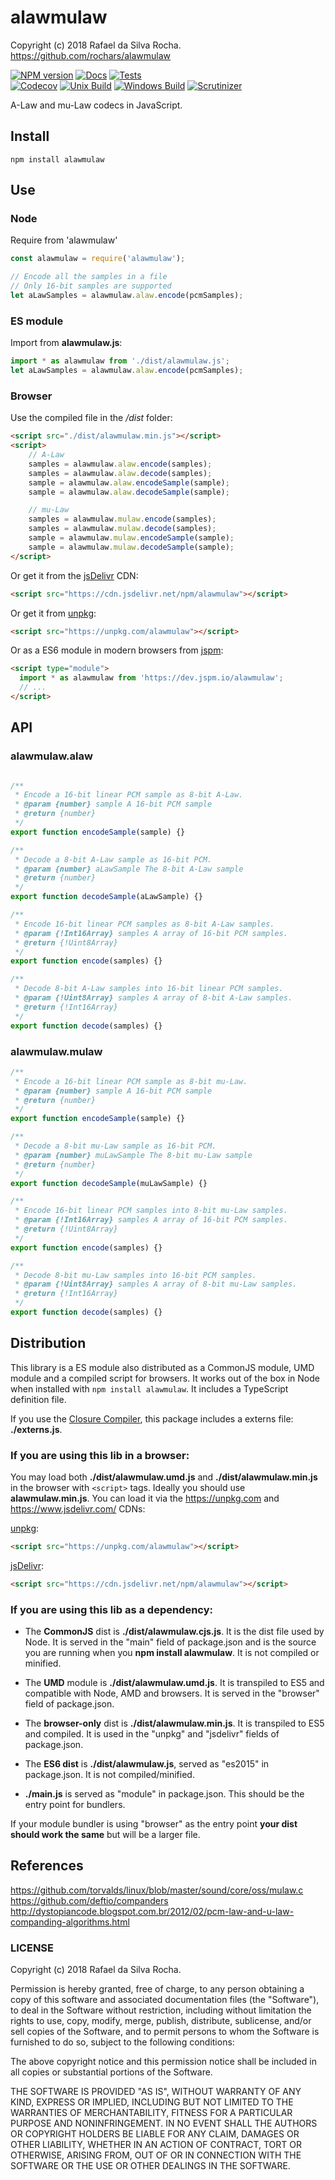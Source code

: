 # alawmulaw
Copyright (c) 2018 Rafael da Silva Rocha.  
https://github.com/rochars/alawmulaw

[![NPM version](https://img.shields.io/npm/v/alawmulaw.svg?style=for-the-badge)](https://www.npmjs.com/package/alawmulaw) [![Docs](https://img.shields.io/badge/docs-online-blue.svg?style=for-the-badge)](https://rochars.github.io/alawmulaw/index.html) [![Tests](https://img.shields.io/badge/tests-online-blue.svg?style=for-the-badge)](https://rawgit.com/rochars/alawmulaw/master/test/browser.html)  
[![Codecov](https://img.shields.io/codecov/c/github/rochars/alawmulaw.svg?style=flat-square)](https://codecov.io/gh/rochars/alawmulaw) [![Unix Build](https://img.shields.io/travis/rochars/alawmulaw.svg?style=flat-square)](https://travis-ci.org/rochars/alawmulaw) [![Windows Build](https://img.shields.io/appveyor/ci/rochars/alawmulaw.svg?style=flat-square&logo=appveyor)](https://ci.appveyor.com/project/rochars/alawmulaw) [![Scrutinizer](https://img.shields.io/scrutinizer/g/rochars/alawmulaw.svg?style=flat-square&logo=scrutinizer)](https://scrutinizer-ci.com/g/rochars/alawmulaw/)

A-Law and mu-Law codecs in JavaScript.

## Install
```
npm install alawmulaw
```

## Use

### Node
Require from 'alawmulaw'
```javascript
const alawmulaw = require('alawmulaw');

// Encode all the samples in a file
// Only 16-bit samples are supported
let aLawSamples = alawmulaw.alaw.encode(pcmSamples);
```

### ES module
Import from **alawmulaw.js**:
```javascript
import * as alawmulaw from './dist/alawmulaw.js';
let aLawSamples = alawmulaw.alaw.encode(pcmSamples);
```

### Browser
Use the compiled file in the */dist* folder:
```html
<script src="./dist/alawmulaw.min.js"></script>
<script>
    // A-Law
    samples = alawmulaw.alaw.encode(samples);
    samples = alawmulaw.alaw.decode(samples);
    sample = alawmulaw.alaw.encodeSample(sample);
    sample = alawmulaw.alaw.decodeSample(sample);

    // mu-Law
    samples = alawmulaw.mulaw.encode(samples);
    samples = alawmulaw.mulaw.decode(samples);
    sample = alawmulaw.mulaw.encodeSample(sample);
    sample = alawmulaw.mulaw.decodeSample(sample);
</script>
```

Or get it from the [jsDelivr](https://www.jsdelivr.com) CDN:
```html
<script src="https://cdn.jsdelivr.net/npm/alawmulaw"></script>
```

Or get it from [unpkg](https://www.unpkg.com):
```html
<script src="https://unpkg.com/alawmulaw"></script>
```

Or as a ES6 module in modern browsers from [jspm](https://jspm.io):
```html
<script type="module">
  import * as alawmulaw from 'https://dev.jspm.io/alawmulaw';
  // ...
</script>
```

## API

### alawmulaw.alaw
```javascript

/**
 * Encode a 16-bit linear PCM sample as 8-bit A-Law.
 * @param {number} sample A 16-bit PCM sample
 * @return {number}
 */
export function encodeSample(sample) {}

/**
 * Decode a 8-bit A-Law sample as 16-bit PCM.
 * @param {number} aLawSample The 8-bit A-Law sample
 * @return {number}
 */
export function decodeSample(aLawSample) {}

/**
 * Encode 16-bit linear PCM samples as 8-bit A-Law samples.
 * @param {!Int16Array} samples A array of 16-bit PCM samples.
 * @return {!Uint8Array}
 */
export function encode(samples) {}

/**
 * Decode 8-bit A-Law samples into 16-bit linear PCM samples.
 * @param {!Uint8Array} samples A array of 8-bit A-Law samples.
 * @return {!Int16Array}
 */
export function decode(samples) {}
```

### alawmulaw.mulaw
```javascript
/**
 * Encode a 16-bit linear PCM sample as 8-bit mu-Law.
 * @param {number} sample A 16-bit PCM sample
 * @return {number}
 */
export function encodeSample(sample) {}

/**
 * Decode a 8-bit mu-Law sample as 16-bit PCM.
 * @param {number} muLawSample The 8-bit mu-Law sample
 * @return {number}
 */
export function decodeSample(muLawSample) {}

/**
 * Encode 16-bit linear PCM samples into 8-bit mu-Law samples.
 * @param {!Int16Array} samples A array of 16-bit PCM samples.
 * @return {!Uint8Array}
 */
export function encode(samples) {}

/**
 * Decode 8-bit mu-Law samples into 16-bit PCM samples.
 * @param {!Uint8Array} samples A array of 8-bit mu-Law samples.
 * @return {!Int16Array}
 */
export function decode(samples) {}
```

## Distribution
This library is a ES module also distributed as a CommonJS module, UMD module and a compiled script for browsers. It works out of the box in Node when installed with ```npm install alawmulaw```. It includes a TypeScript definition file.

If you use the [Closure Compiler](https://github.com/google/closure-compiler), this package includes a externs file: **./externs.js**.

### If you are using this lib in a browser:

You may load both **./dist/alawmulaw.umd.js** and **./dist/alawmulaw.min.js** in the browser with ```<script>``` tags. Ideally you should use **alawmulaw.min.js**. You can load it via the https://unpkg.com and https://www.jsdelivr.com/ CDNs:

[unpkg](https://unpkg.com/alawmulaw):
```html
<script src="https://unpkg.com/alawmulaw"></script>
```

[jsDelivr](https://cdn.jsdelivr.net/npm/alawmulaw):
```html
<script src="https://cdn.jsdelivr.net/npm/alawmulaw"></script>
```

### If you are using this lib as a dependency:

- The **CommonJS** dist is **./dist/alawmulaw.cjs.js**. It is the dist file used by Node. It is served in the "main" field of package.json and is the source you are running when you **npm install alawmulaw**. It is not compiled or minified.

- The **UMD** module is **./dist/alawmulaw.umd.js**. It is transpiled to ES5 and compatible with Node, AMD and browsers. It is served in the "browser" field of package.json.

- The **browser-only** dist is **./dist/alawmulaw.min.js**. It is transpiled to ES5 and compiled. It is used in the "unpkg" and "jsdelivr" fields of package.json.

- The **ES6 dist** is **./dist/alawmulaw.js**, served as "es2015" in package.json. It is not compiled/minified.

- **./main.js** is served as "module" in package.json. This should be the entry point for bundlers.

If your module bundler is using "browser" as the entry point **your dist should work the same** but will be a larger file.

## References
https://github.com/torvalds/linux/blob/master/sound/core/oss/mulaw.c  
https://github.com/deftio/companders  
http://dystopiancode.blogspot.com.br/2012/02/pcm-law-and-u-law-companding-algorithms.html

### LICENSE
Copyright (c) 2018 Rafael da Silva Rocha.

Permission is hereby granted, free of charge, to any person obtaining
a copy of this software and associated documentation files (the
"Software"), to deal in the Software without restriction, including
without limitation the rights to use, copy, modify, merge, publish,
distribute, sublicense, and/or sell copies of the Software, and to
permit persons to whom the Software is furnished to do so, subject to
the following conditions:

The above copyright notice and this permission notice shall be
included in all copies or substantial portions of the Software.

THE SOFTWARE IS PROVIDED "AS IS", WITHOUT WARRANTY OF ANY KIND,
EXPRESS OR IMPLIED, INCLUDING BUT NOT LIMITED TO THE WARRANTIES OF
MERCHANTABILITY, FITNESS FOR A PARTICULAR PURPOSE AND
NONINFRINGEMENT. IN NO EVENT SHALL THE AUTHORS OR COPYRIGHT HOLDERS BE
LIABLE FOR ANY CLAIM, DAMAGES OR OTHER LIABILITY, WHETHER IN AN ACTION
OF CONTRACT, TORT OR OTHERWISE, ARISING FROM, OUT OF OR IN CONNECTION
WITH THE SOFTWARE OR THE USE OR OTHER DEALINGS IN THE SOFTWARE.
